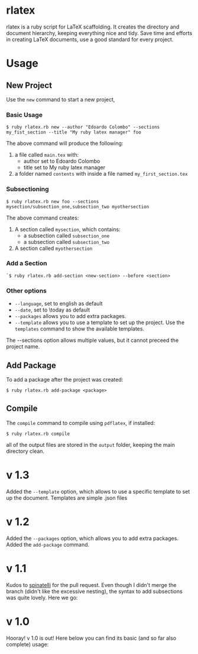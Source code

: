 # rlatex

rlatex is a ruby script for LaTeX scaffolding. It creates the directory and document hierarchy, keeping everything nice 
and tidy. Save time and efforts in creating LaTeX documents, use a good standard for every project.

# Usage

## New Project

Use the `new` command to start a new project,

### Basic Usage

    $ ruby rlatex.rb new --author "Edoardo Colombo" --sections my_fist_section --title "My ruby latex manager" foo

The above command will produce the following:

1. a file called `main.tex` with:
    *   author set to Edoardo Colombo
    *   title set to My ruby latex manager
2. a folder named `contents` with inside a file named `my_first_section.tex`


### Subsectioning

    $ ruby rlatex.rb new foo --sections mysection/subsection_one,subsection_two myothersection

The above command creates:

1. A section called `mysection`, which contains:
    *   a subsection called `subsection_one`
    *   a subsection called `subsection_two`
2. A section called `myothersection`

### Add a Section

    `$ ruby rlatex.rb add-section <new-section> --before <section>


### Other options


*    `--language`, set to english as default
*    `--date`, set to \today as default
*    `--packages` allows you to add extra packages.
*    `--template` allows you to use a template to set up the project. Use the `templates` command to show the available templates.

The --sections option allows multiple values, but it cannot preceed the project name.

## Add Package


To add a package after the project was created:
    

    $ ruby rlatex.rb add-package <package>


## Compile


The `compile` command to compile using `pdflatex`, if installed:

    $ ruby rlatex.rb compile

all of the output files are stored in the `output` folder, keeping the main directory clean.

# v 1.3
Added the `--template` option, which allows to use a specific template to set up the document. Templates are simple .json files

# v 1.2
Added the `--packages` option, which allows you to add extra packages. Added the `add-package` command.

# v 1.1
Kudos to [spinatelli](https://github.com/spinatelli "spinatelli") for the pull request. Even though I didn't merge
the branch (didn't like the excessive nesting), the syntax to add subsections was quite lovely. Here we go: 

# v 1.0
Hooray! v 1.0 is out! Here below you can find its basic (and so far also complete) usage:
